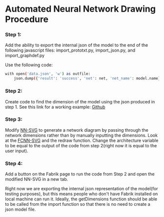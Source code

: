 # Automated Neural Network Drawing Procedure

### Step 1:
Add the ability to export the internal json of the model to the end of the following javascript files: import_prototxt.py, import_json.py, and import_graphdef.py

Use the following code:
```sh
with open('data.json', 'w') as outfile:
    json.dump({'result': 'success', 'net': net, 'net_name': model.name}, outfile)
```

### Step 2:
Create code to find the dimension of the model using the json produced in step 1.
See this link for a working example: [Github](https://github.com/rpalakkal/neuralustrate/blob/master/getDimensions.py) 

### Step 3:
Modify [NN-SVG](https://github.com/zfrenchee/NN-SVG) to generate a network diagram by passing through the network dimensions rather than by manually inputting the dimensions. Look at the [FCNN-SVG](https://github.com/zfrenchee/NN-SVG/blob/master/index.html) and the redraw function. Change the architecture variable to be equal to the output of the code from step 2(right now it is equal to the user input).

### Step 4:
Add a button on the Fabrik page to run the code from Step 2 and open the modified NN-SVG in a new tab.

Right now we are exporting the internal json representation of the model(for testing purposes), but this means people who don't have Fabrik installed on local machine can run it. Ideally, the getDimensions function should be able to be called from the import function so that there is no need to create a json model file.

